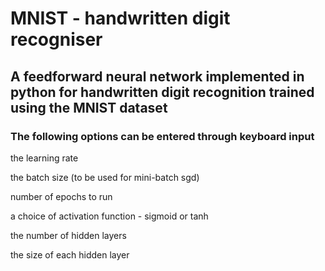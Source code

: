 # MNIST - handwritten digit recogniser
## A feedforward neural network implemented in python for handwritten digit recognition trained using the MNIST dataset
### The following options can be  entered through keyboard input
the learning rate

the batch size (to be used for mini-batch sgd)

number of epochs to run

a choice of activation function - sigmoid or tanh

the number of hidden layers

the size of each hidden layer
